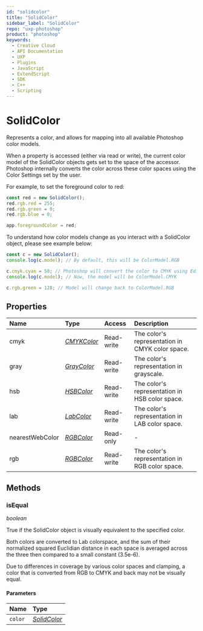 ```yaml
---
id: "solidcolor"
title: "SolidColor"
sidebar_label: "SolidColor"
repo: "uxp-photoshop"
product: "photoshop"
keywords:
  - Creative Cloud
  - API Documentation
  - UXP
  - Plugins
  - JavaScript
  - ExtendScript
  - SDK
  - C++
  - Scripting
---
```


# SolidColor

Represents a color, and allows for mapping into all available Photoshop color models.

When a property is accessed (either via read or write), the current color model
of the SolidColor objects gets set to the space of the accessor. Photoshop internally
converts the color across these color spaces using the Color Settings set by the user.

For example, to set the foreground color to red:

```javascript
const red = new SolidColor();
red.rgb.red = 255;
red.rgb.green = 0;
red.rgb.blue = 0;

app.foregroundColor = red;
```

To understand how color models change as you interact with a SolidColor object,
please see example below:

```javascript
const c = new SolidColor();
console.log(c.model); // By default, this will be ColorModel.RGB

c.cmyk.cyan = 50; // Photoshop will convert the color to CMYK using Edit > Color Settings data
console.log(c.model); // Now, the model will be ColorModel.CMYK

c.rgb.green = 128; // Model will change back to ColorModel.RGB
```

## Properties

| Name | Type | Access | Description |
| :------ | :------ | :------ | :------ |
| cmyk | [*CMYKColor*](/ps_reference/colors/cmykcolor/) | Read-write | The color&#x27;s representation in CMYK color space. |
| gray | [*GrayColor*](/ps_reference/colors/graycolor/) | Read-write | The color&#x27;s representation in grayscale. |
| hsb | [*HSBColor*](/ps_reference/colors/hsbcolor/) | Read-write | The color&#x27;s representation in HSB color space. |
| lab | [*LabColor*](/ps_reference/colors/labcolor/) | Read-write | The color&#x27;s representation in LAB color space. |
| nearestWebColor | [*RGBColor*](/ps_reference/colors/rgbcolor/) | Read-only | - |
| rgb | [*RGBColor*](/ps_reference/colors/rgbcolor/) | Read-write | The color&#x27;s representation in RGB color space. |

## Methods

### isEqual

*boolean*

True if the SolidColor object is visually equivalent to the specified color.

Both colors are converted to Lab colorspace,
and the sum of their normalized squared Euclidian
distance in each space is averaged across the three
then compared to a small constant (3.5e-6).

Due to differences in coverage by various color spaces and clamping,
a color that is converted from RGB to CMYK and back may not be visually equal.

#### Parameters

| Name | Type |
| :------ | :------ |
| `color` | [*SolidColor*](/ps_reference/classes/solidcolor/) |
